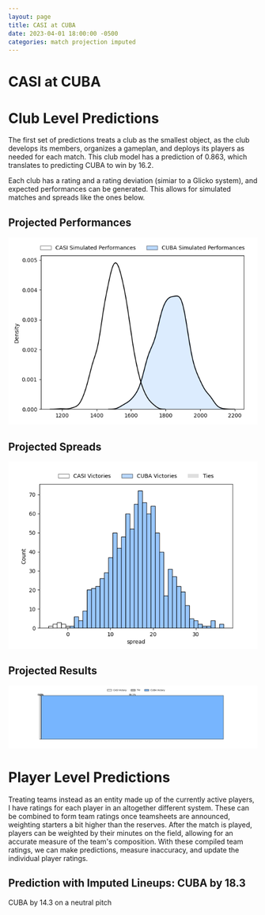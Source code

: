 ```yaml
---  
layout: page  
title: CASI at CUBA  
date: 2023-04-01 18:00:00 -0500  
categories: match projection imputed  
---
```

# CASI at CUBA

# Club Level Predictions


The first set of predictions treats a club as the smallest object, as the club develops its members, organizes a gameplan, and deploys its players as needed for each match. This club model has a prediction of 0.863, which translates to predicting CUBA to win by 16.2.

Each club has a rating and a rating deviation (simiar to a Glicko system), and expected performances can be generated. This allows for simulated matches and spreads like the ones below.
## Projected Performances


![Projected Performances](plots/performances_2023-04-01-CUBA-CASI.png)
## Projected Spreads


![Projected Spreads](plots/spreads_2023-04-01-CUBA-CASI.png)
## Projected Results


![Projected Results](plots/resultbar_2023-04-01-CUBA-CASI.png)
# Player Level Predictions


Treating teams instead as an entity made up of the currently active players, I have ratings for each player in an altogether different system. These can be combined to form team ratings once teamsheets are announced, weighting starters a bit higher than the reserves. After the match is played, players can be weighted by their minutes on the field, allowing for an accurate measure of the team's composition. With these compiled team ratings, we can make predictions, measure inaccuracy, and update the individual player ratings.
## Prediction with Imputed Lineups: CUBA by 18.3


CUBA by 14.3 on a neutral pitch

